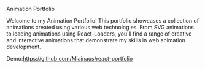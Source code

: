 Animation Portfolio 

Welcome to my Animation Portfolio! This portfolio showcases a collection of animations created using various web technologies. From SVG animations to loading animations using React-Loaders, you'll find a range of creative and interactive animations that demonstrate my skills in web animation development.


Demo:https://github.com/Miainaus/react-portfolio
